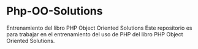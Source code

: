 # Php-OO-Solutions
Entrenamiento del libro PHP Object Oriented Solutions
Este repositorio es para trabajar en el entrenamiento del uso de PHP del libro PHP Object Oriented Solutions.
